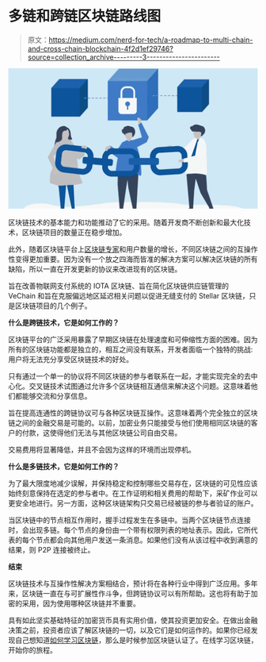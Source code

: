 # 多链和跨链区块链路线图

> 原文：<https://medium.com/nerd-for-tech/a-roadmap-to-multi-chain-and-cross-chain-blockchain-4f2d1ef29746?source=collection_archive---------3----------------------->

![](img/e050ce8efce8f1600cc3690a0d6fd0dc.png)

区块链技术的基本能力和功能推动了它的采用。随着开发商不断创新和最大化技术，区块链项目的数量正在稳步增加。

此外，随着区块链平台上[区块链专家](https://www.blockchain-council.org/certifications/certified-blockchain-professional-expert/)和用户数量的增长，不同区块链之间的互操作性变得更加重要。因为没有一个放之四海而皆准的解决方案可以解决区块链的所有缺陷，所以一直在开发更新的协议来改进现有的区块链。

旨在改善物联网支付系统的 IOTA 区块链、旨在简化区块链供应链管理的 VeChain 和旨在克服偏远地区延迟相关问题以促进无缝支付的 Stellar 区块链，只是区块链项目的几个例子。

**什么是跨链技术，它是如何工作的？**

区块链平台的广泛采用暴露了早期区块链在处理速度和可伸缩性方面的困难。因为所有的区块链功能都是独立的，相互之间没有联系，开发者面临一个独特的挑战:用户将无法充分享受区块链技术的好处。

只有通过一个单一的协议将不同区块链的参与者联系在一起，才能实现完全的去中心化。交叉链技术试图通过允许多个区块链相互通信来解决这个问题。这意味着他们都能够交流和分享信息。

旨在提高连通性的跨链协议可与各种区块链互操作。这意味着两个完全独立的区块链之间的金融交易是可能的。以前，加密业务只能接受与他们使用相同区块链的客户的付款，这使得他们无法与其他区块链公司自由交易。

交易费用将显著降低，并且不会因为这样的环境而出现停机。

**什么是多链技术，它是如何工作的？**

为了最大限度地减少误解，并保持稳定和控制哪些交易存在，区块链的可见性应该始终刻意保持在选定的参与者中。在工作证明和相关费用的帮助下，采矿作业可以更安全地进行。另一方面，这种区块链架构只交易已经被链的参与者验证的账户。

当区块链中的节点相互作用时，握手过程发生在多链中。当两个区块链节点连接时，会出现多链。每个节点的身份由一个带有权限列表的地址表示。因此，它所代表的每个节点都会向其他用户发送一条消息。如果他们没有从该过程中收到满意的结果，则 P2P 连接被终止。

**结束**

区块链技术与互操作性解决方案相结合，预计将在各种行业中得到广泛应用。多年来，区块链一直在与可扩展性作斗争，但跨链协议可以有所帮助。这也将有助于加密的采用，因为使用哪种区块链并不重要。

具有如此坚实基础特征的加密货币具有实用价值，使其投资更加安全。在做出金融决策之前，投资者应该了解区块链的一切，以及它们是如何运作的。如果你已经发现自己想知道[如何学习区块链](https://www.blockchain-council.org/blockchain/how-can-a-newbie-start-learning-about-blockchain/)，那么是时候参加区块链认证了。在线学习区块链，开始你的旅程。